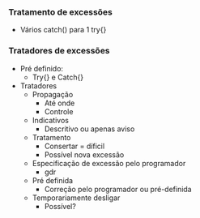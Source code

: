 ### Tratamento de excessões
- Vários catch() para 1 try{}

### Tratadores de excessões
- Pré definido:
  - Try{} e Catch{}
- Tratadores
  - Propagação
    - Até onde
    - Controle
  - Indicativos
    - Descritivo ou apenas aviso
  - Tratamento
    - Consertar = díficil
    - Possível nova excessão
  - Especificação de excessão pelo programador
    - gdr
  - Pré definida
    - Correção pelo programador ou pré-definida
  - Temporariamente desligar
    - Possível?

### 
